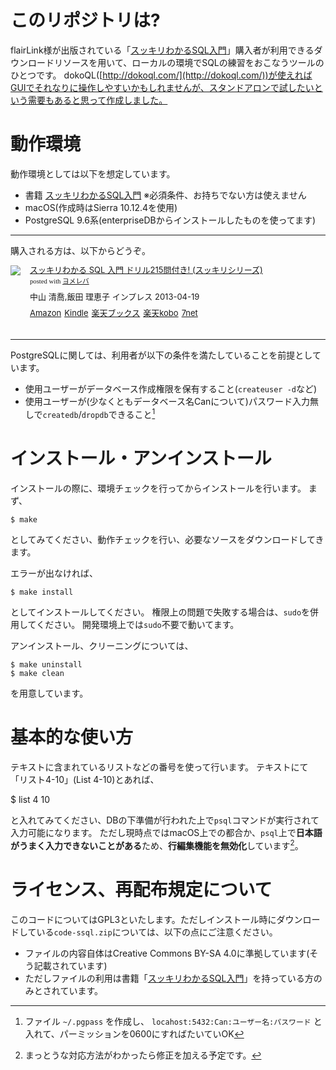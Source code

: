 # このリポジトリは?

flairLink様が出版されている「[スッキリわかるSQL入門](https://hb.afl.rakuten.co.jp/hgc/02164ccd.7dcbe6c6.03dc0c55.8ee179dc/?pc=http%3A%2F%2Fbooks.rakuten.co.jp%2Frb%2F12270619%2F%3Fscid%3Daf_ich_link_urltxt%26m%3Dhttp%3A%2F%2Fm.rakuten.co.jp%2Fev%2Fbook%2F)」購入者が利用できるダウンロードリソースを用いて、ローカルの環境でSQLの練習をおこなうツールのひとつです。
dokoQL([http://dokoql.com/](http://dokoql.com/))が使えればGUIでそれなりに操作しやすいかもしれませんが、スタンドアロンで試したいという需要もあると思って作成しました。

# 動作環境

動作環境としては以下を想定しています。

- 書籍 [スッキリわかるSQL入門](https://hb.afl.rakuten.co.jp/hgc/02164ccd.7dcbe6c6.03dc0c55.8ee179dc/?pc=http%3A%2F%2Fbooks.rakuten.co.jp%2Frb%2F12270619%2F%3Fscid%3Daf_ich_link_urltxt%26m%3Dhttp%3A%2F%2Fm.rakuten.co.jp%2Fev%2Fbook%2F) ※必須条件、お持ちでない方は使えません
- macOS(作成時はSierra 10.12.4を使用)
- PostgreSQL 9.6系(enterpriseDBからインストールしたものを使ってます)

----

購入される方は、以下からどうぞ。

<div class="booklink-box" style="text-align:left;padding-bottom:20px;font-size:small;/zoom: 1;overflow: hidden;"><div class="booklink-image" style="float:left;margin:0 15px 10px 0;"><a href="http://www.amazon.co.jp/exec/obidos/asin/4844333933/fugadiary-22/" target="_blank" ><img src="https://images-fe.ssl-images-amazon.com/images/I/51acHenBVuL._SL160_.jpg" style="border: none;" /></a></div><div class="booklink-info" style="line-height:120%;/zoom: 1;overflow: hidden;"><div class="booklink-name" style="margin-bottom:10px;line-height:120%"><a href="http://www.amazon.co.jp/exec/obidos/asin/4844333933/fugadiary-22/" target="_blank" >スッキリわかる SQL 入門 ドリル215問付き! (スッキリシリーズ)</a><div class="booklink-powered-date" style="font-size:8pt;margin-top:5px;font-family:verdana;line-height:120%">posted with <a href="http://yomereba.com" rel="nofollow" target="_blank">ヨメレバ</a></div></div><div class="booklink-detail" style="margin-bottom:5px;">中山 清喬,飯田 理恵子 インプレス 2013-04-19    </div><div class="booklink-link2" style="margin-top:10px;"><div class="shoplinkamazon" style="display:inline;margin-right:5px"><a href="http://www.amazon.co.jp/exec/obidos/asin/4844333933/fugadiary-22/" target="_blank" >Amazon</a></div><div class="shoplinkkindle" style="display:inline;margin-right:5px"><a href="http://www.amazon.co.jp/exec/obidos/ASIN/B00IRRTFNG/fugadiary-22/" target="_blank" >Kindle</a></div><div class="shoplinkrakuten" style="display:inline;margin-right:5px"><a href="https://hb.afl.rakuten.co.jp/hgc/02164ccd.7dcbe6c6.03dc0c55.8ee179dc/?pc=http%3A%2F%2Fbooks.rakuten.co.jp%2Frb%2F12270619%2F%3Fscid%3Daf_ich_link_urltxt%26m%3Dhttp%3A%2F%2Fm.rakuten.co.jp%2Fev%2Fbook%2F" target="_blank" >楽天ブックス</a></div><div class="shoplinkrakukobo" style="display:inline;margin-right:5px"><a href="http://hb.afl.rakuten.co.jp/hgc/02164ccd.7dcbe6c6.03dc0c55.8ee179dc/?pc=http%3A%2F%2Fbooks.rakuten.co.jp%2Frk%2F1c616aaca6333575964a39e5e67498ae%2F%3Fscid%3Daf_ich_link_urltxt%26m%3Dhttp%3A%2F%2Fm.rakuten.co.jp%2Fev%2Fbook%2F" target="_blank" >楽天kobo</a></div><div class="shoplinkseven" style="display:inline;margin-right:5px"><a href="https://px.a8.net/svt/ejp?a8mat=2TC4EA+3NKTGY+2N1Y+5Z6WY&a8ejpredirect=http%3A%2F%2F7af-ent.omni7.jp%2Frelay%2Faffiliate%2FentranceProcess.do%3Furl%3Dhttp%253A%252F%252F7net.omni7.jp%252Fsearch%252F%253FsearchKeywordFlg%253D1%2526keyword%253D4-84-433393-7%252520%25257C%2525204-844-33393-7%252520%25257C%2525204-8443-3393-7%252520%25257C%2525204-84433-393-7%252520%25257C%2525204-844333-93-7%252520%25257C%2525204-8443339-3-7" target="_blank" >7net</a><img border="0" width="1" height="1" src="https://www17.a8.net/0.gif?a8mat=2TC4EA+3NKTGY+2N1Y+5Z6WY" alt=""></div>            	  	  	  	</div></div><div class="booklink-footer" style="clear: left"></div></div>

----


PostgreSQLに関しては、利用者が以下の条件を満たしていることを前提としています。

- 使用ユーザーがデータベース作成権限を保有すること(`createuser -d`など)
- 使用ユーザーが(少なくともデータベース名Canについて)パスワード入力無しで`createdb`/`dropdb`できること[^1]

[^1]: ファイル `~/.pgpass` を作成し、 `locahost:5432:Can:ユーザー名:パスワード` と入れて、パーミッションを0600にすればたいていOK

# インストール・アンインストール

インストールの際に、環境チェックを行ってからインストールを行います。
まず、

    $ make

としてみてください、動作チェックを行い、必要なソースをダウンロードしてきます。

エラーが出なければ、

    $ make install

としてインストールしてください。
権限上の問題で失敗する場合は、`sudo`を併用してください。
開発環境上では`sudo`不要で動いてます。

アンインストール、クリーニングについては、

    $ make uninstall
    $ make clean

を用意しています。

# 基本的な使い方

テキストに含まれているリストなどの番号を使って行います。
テキストにて「リスト4-10」(List 4-10)とあれば、

  $ list 4 10

と入れてみてください、DBの下準備が行われた上で`psql`コマンドが実行されて入力可能になります。
ただし現時点ではmacOS上での都合か、`psql`上で**日本語がうまく入力できないことがある**ため、**行編集機能を無効化**しています[^2]。

[^2]: まっとうな対応方法がわかったら修正を加える予定です。

# ライセンス、再配布規定について

このコードについてはGPL3といたします。ただしインストール時にダウンロードしている`code-ssql.zip`については、以下の点にご注意ください。

- ファイルの内容自体はCreative Commons BY-SA 4.0に準拠しています(そう記載されています)
- ただしファイルの利用は書籍「[スッキリわかるSQL入門](https://hb.afl.rakuten.co.jp/hgc/02164ccd.7dcbe6c6.03dc0c55.8ee179dc/?pc=http%3A%2F%2Fbooks.rakuten.co.jp%2Frb%2F12270619%2F%3Fscid%3Daf_ich_link_urltxt%26m%3Dhttp%3A%2F%2Fm.rakuten.co.jp%2Fev%2Fbook%2F)」を持っている方のみとされています。
